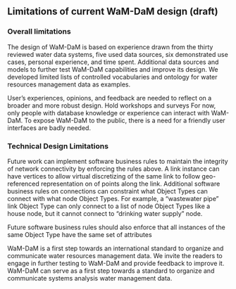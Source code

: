## Limitations of current WaM-DaM design (draft)

### Overall limitations 
The design of WaM-DaM is based on experience drawn from the thirty reviewed water data systems, five used data sources, six demonstrated use cases, personal experience, and time spent. Additional data sources and models to further test WaM-DaM capabilities and improve its design. We developed limited lists of controlled vocabularies and ontology for water resources management data as examples. 

User’s experiences, opinions, and feedback are needed to reflect on a broader and more robust design. Hold workshops and surveys 
For now, only people with database knowledge or experience can interact with WaM-DaM. To expose WaM-DaM to the public, there is a need for a friendly user interfaces are badly needed. 

### Technical Design Limitations  
Future work can implement software business rules to maintain the integrity of network connectivity by enforcing the rules above. A link instance can have vertices to allow virtual discretizing of the same link to follow geo-referenced representation on of points along the link. Additional software business rules on connections can constraint what Object Types can connect with what node Object Types. For example, a “wastewater pipe” link Object Type can only connect to a list of node Object Types like a house node, but it cannot connect to “drinking water supply” node. 

Future software business rules should also enforce that all instances of the same Object Type have the same set of attributes

WaM-DaM is a first step towards an international standard to organize and communicate water resources management data. We invite the readers to engage in further testing to WaM-DaM and provide feedback to improve it. WaM-DaM can serve as a first step towards a standard to organize and communicate systems analysis water management data.
